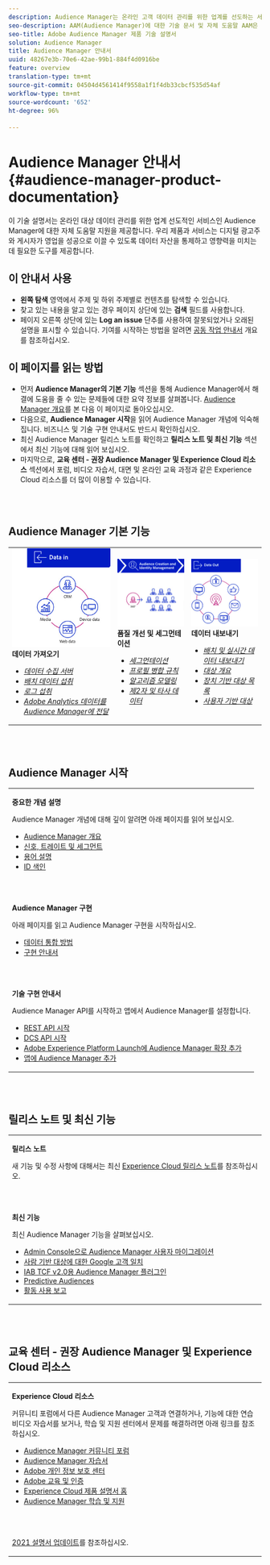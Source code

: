 ```yaml
---
description: Audience Manager는 온라인 고객 데이터 관리를 위한 업계를 선도하는 서비스를 제공합니다. 우리 제품과 서비스는 디지털 광고주와 게시자가 영업을 성공으로 이끌 수 있도록 데이터 자산을 통제하고 영향력을 미치는 데 필요한 도구를 제공합니다.
seo-description: AAM(Audience Manager)에 대한 기술 문서 및 자체 도움말 AAM은 온라인 대상 데이터 관리를 위한 업계 선도적인 서비스를 제공하고, 디지털 광고주와 게시자에게 매출 성과를 높이는 데 도움이 되도록 데이터 자산을 제어하고 활용하는 데 필요한 도구를 제공합니다.
seo-title: Adobe Audience Manager 제품 기술 설명서
solution: Audience Manager
title: Audience Manager 안내서
uuid: 48267e3b-70e6-42ae-99b1-884f4d0916be
feature: overview
translation-type: tm+mt
source-git-commit: 04504d4561414f9558a1f1f4db33cbcf535d54af
workflow-type: tm+mt
source-wordcount: '652'
ht-degree: 96%

---
```




# Audience Manager 안내서 {#audience-manager-product-documentation}

이 기술 설명서는 온라인 대상 데이터 관리를 위한 업계 선도적인 서비스인 Audience Manager에 대한 자체 도움말 지원을 제공합니다. 우리 제품과 서비스는 디지털 광고주와 게시자가 영업을 성공으로 이끌 수 있도록 데이터 자산을 통제하고 영향력을 미치는 데 필요한 도구를 제공합니다.

## 이 안내서 사용

* **왼쪽 탐색** 영역에서 주제 및 하위 주제별로 컨텐츠를 탐색할 수 있습니다.
* 찾고 있는 내용을 알고 있는 경우 페이지 상단에 있는 **검색** 필드를 사용합니다.
* 페이지 오른쪽 상단에 있는 **Log an issue** 단추를 사용하여 잘못되었거나 오래된 설명을 표시할 수 있습니다. 기여를 시작하는 방법을 알려면 [공동 작업 안내서](https://docs.adobe.com/content/help/en/contributor/contributor-guide/introduction.html) 개요를 참조하십시오.

## 이 페이지를 읽는 방법

* 먼저 **Audience Manager의 기본 기능** 섹션을 통해 Audience Manager에서 해결에 도움을 줄 수 있는 문제들에 대한 요약 정보를 살펴봅니다. [Audience Manager 개요](/help/using/overview/aam-overview.md)를 본 다음 이 페이지로 돌아오십시오.
* 다음으로, **Audience Manager 시작**&#x200B;을 읽어 Audience Manager 개념에 익숙해집니다. 비즈니스 및 기술 구현 안내서도 반드시 확인하십시오.
* 최신 Audience Manager 릴리스 노트를 확인하고 **릴리스 노트 및 최신 기능** 섹션에서 최신 기능에 대해 읽어 보십시오.
* 마지막으로, **교육 센터 - 권장 Audience Manager 및 Experience Cloud 리소스** 섹션에서 포럼, 비디오 자습서, 대면 및 온라인 교육 과정과 같은 Experience Cloud 리소스를 더 많이 이용할 수 있습니다.

<br> 

## Audience Manager 기본 기능

<table>
   <td>
      <img alt="데이터 입력" src="/help/using/overview/assets/data-in.png"/>
      <div>
         <b>데이터 가져오기</b>
      </div>
      <p>
         <em><ul><li><a href="/help/using/api/dcs-intro/dcs-api-reference/dcs-api-reference-overview.md">데이터 수집 서버</a></li><li><a href="/help/using/integration/sending-audience-data/batch-data-transfer-explained/batch-data-transfer-overview.md">배치 데이터 섭취</a></li><li><a href="/help/using/reporting/audience-optimization-reports/metadata-files-intro/metadata-files-intro.md">로그 섭취</a></li><li><a href="/help/using/integration/integration-other-solutions/audience-management-module.md">Adobe Analytics 데이터를 Audience Manager에 전달</a></li></ul></em>
      <p>
   </td>
   <td>
      <img alt="품질 개선 및 세그먼테이션" src="/help/using/overview/assets/enrich-segment.png"/>
      <div>
         <b>품질 개선 및 세그먼테이션</b>
      </div>
      <p>
       <em><ul><li><a href="/help/using/features/segments/segments-purpose.md">세그먼테이션</a></li><li><a href="/help/using/features/profile-merge-rules/merge-rules-overview.md">프로필 병합 규칙</a></li><li><a href="/help/using/features/algorithmic-models/understanding-models.md">알고리즘 모델링</a></li><li><a href="/help/using/overview/data-types-collected.md">제2자 및 타사 데이터</a></li></ul></em>
      <p>
   </td>
   <td>
      <img alt="데이터 출력" src="/help/using/overview/assets/data-out.png"/>
      </a>
      <div>
         <b>데이터 내보내기</b>
      </div>
      <p>
      <p>
         <em><ul><li><a href="/help/using/integration/receiving-audience-data/receiving-audience-data-overview.md">배치 및 실시간 데이터 내보내기</a></li><li><a href="/help/using/features/destinations/destinations.md">대상 개요</a></li><li><a href="/help/using/features/destinations/device-based-destinations-list.md">장치 기반 대상 목록</a></li><li><a href="/help/using/features/destinations/people-based-destinations-overview.md">사용자 기반 대상</a></li></ul></em> 
      <p>
      <p>
   </td>
</table>


<br> 

## Audience Manager 시작

<table> 
 <tbody> 
  <tr> 
   <td colname="col1"> <p><b>중요한 개념 설명</b></p>
   <p>Audience Manager 개념에 대해 깊이 알려면 아래 페이지를 읽어 보십시오. 
   <ul><li><a href="/help/using/overview/aam-overview.md"> Audience Manager 개요</a></li><li><a href="/help/using/reference/signal-trait-segment.md">신호, 트레이트 및 세그먼트</a></li><li><a href="/help/using/reference/aam-glossary.md"> 용어 설명</a> </li><li><a href="/help/using/reference/ids-in-aam.md">ID 색인</a></li></ul></p>
   <br> 
   <p><b>Audience Manager 구현</b></p>
   <p> 아래 페이지를 읽고 Audience Manager 구현을 시작하십시오.
     <ul>
     <li><a href="/help/using/integration/data-integration-methods.md">데이터 통합 방법</a></li>
     <li><a href="/help/using/integration/implement-audience-manager.md">구현 안내서</a></li>
     </ul> </p>
     <br> 
   <p> <b>기술 구현 안내서</b> </p> <p>Audience Manager API를 시작하고 앱에서 Audience Manager를 설정합니다.</p> <p> 
     <ul id="ul_47C012F6AB3E4B73BA357027F4D15369">
     <li><a href="/help/using/api/rest-api-main/aam-api-getting-started.md">REST API 시작</a></li>
     <li><a href="/help/using/api/dcs-intro/dcs-event-calls/dcs-event-calls.md">DCS API 시작</a></li>
     <li><a href="https://docs.adobe.com/content/help/ko-KR/launch/using/extensions-ref/adobe-extension/adobe-audience-manager-extension.html">Adobe Experience Platform Launch에 Audience Manager 확장 추가</a></li>
    <li><a href="https://aep-sdks.gitbook.io/docs/using-mobile-extensions/adobe-audience-manager">앱에 Audience Manager 추가</a></li>
     </ul> </p>
    </td>

</tr> 
 </tbody> 
</table>

<!--

<table> 
 <tbody> 
  <tr> 
   <td colname="col1"> <p><b>Important Conceptual Documentation</b></p>
   <p>Read the pages below for a deeper understanding of Audience Manager concepts: 
   <ul><li><a href="https://docs.adobe.com/content/help/en/audience-manager/user-guide/overview/aam-overview.html"> Audience Manager Overview</a></li><li><a href="https://docs.adobe.com/help/en/audience-manager/user-guide/reference/aam-glossary.html"> Glossary</a> </li><li><a href="https://docs.adobe.com/content/help/en/audience-manager/user-guide/reference/ids-in-aam.html">Index of IDs</a></li><li><a href="https://docs.adobe.com/help/en/audience-manager/user-guide/reference/signal-trait-segment.html">Signals, Traits, and Segments</a></li></ul></p>
   <br>&nbsp;
   <p><b>Implement Audience Manager</b></p>
   <p> Get started with implementing Audience Manager by reading the pages below:
     <ul>
     <li><a href="https://docs.adobe.com/content/help/en/audience-manager/user-guide/implementation-integration-guides/data-integration-methods.html">Data Integration Methods</a></li>
     <li><a href="https://docs.adobe.com/content/help/en/audience-manager/user-guide/implementation-integration-guides/implement-audience-manager.html">Implementation Guide</a></li>
     </ul> </p>
     <br>&nbsp;
   <p> <b>Technical Implementation Guides</b> </p> <p>Get started with Audience Manager APIs and set up Audience Manager in your app:</p> <p> 
     <ul id="ul_47C012F6AB3E4B73BA357027F4D15369">
     <li><a href="https://docs.adobe.com/content/help/en/audience-manager/user-guide/api-and-sdk-code/rest-apis/aam-api-getting-started.html">Getting Started with REST APIs</a></li>
     <li><a href="https://docs.adobe.com/content/help/en/audience-manager/user-guide/api-and-sdk-code/dcs/dcs-event-calls/dcs-event-calls.html">Get started with the DCS API</a></li>
     <li><a href="https://docs.adobe.com/content/help/en/launch/using/extensions-ref/adobe-extension/adobe-audience-manager-extension.html">Add the Audience Manager extension to Adobe Experience Platform Launch</a></li>
    <li><a href="https://aep-sdks.gitbook.io/docs/using-mobile-extensions/adobe-audience-manager">Add Audience Manager to your app</a></li>
     </ul> </p>
    </td>
   <td colname="col2">  <p> <b>Collaborative Documentation</b> </p>
     <p>We welcome contributions to our documentation from all our readers. See the <a href="https://docs.adobe.com/content/help/en/contributor/contributor-guide/introduction.html">Collaboration Guide Overview</a> to learn how to start contributing.</p>
   <br>&nbsp;
   <p> <b>Release Notes</b> </p> <p> 
     See the latest <a href="https://docs.adobe.com/content/help/en/release-notes/experience-cloud/current.html" format="https" scope="external"> Experience Cloud Release Notes</a> for new features and fixes.</p> <br>&nbsp;
     <p> <b>Experience Cloud Resources</b> </p> <p> 
     <ul id="ul_E30EC96BDC624B5591F0470D430B7F41"> 
      <li id="li_F3A5CCFAE0F247CEB41A03CA8E03106B"><a href="https://forums.adobe.com/community/experience-cloud/analytics-cloud/audience-manager" format="https" scope="external"> Audience Manager Community Forums</a> </li>
      <li><a href="https://docs.adobe.com/content/help/en/audience-manager-learn/tutorials/overview.html" format="http" scope="external"> Audience Manager Tutorials</a> </li> 
      <li id="li_1737D63307024F26B1F967621613A5AC"><a href="https://www.adobe.com/privacy.html" format="http" scope="external"> Adobe Privacy Center</a> </li>  
      <li id="li_1938F7044F544481A6CC0F45CC22B80A"> <a href="https://helpx.adobe.com/learning.html?promoid=KAUDK" scope="external" format="http"> Adobe Training and Certifications</a> </li> 
      <li id="li_C71459E0D1464C05B8B9387C43541F17"> <a href="https://helpx.adobe.com/support/experience-cloud.html" scope="external" format="https">Experience Cloud Product Documentation Home</a> </li> 
      <li id="li_0DB1997FEB87484EBC07E03FD40AA39F"><a href="https://helpx.adobe.com/support/audience-manager.html" format="https" scope="external"> Audience Manager Learn &amp; Support</a> </li> 
     </ul> </p> 
     <br>&nbsp;
     <p>See also, <a href="https://docs.adobe.com/content/help/en/audience-manager/user-guide/documentation-updates/docs-2020.html"> 2020 Documentation Updates</a>. </p> </td>
  </tr> 
 </tbody> 
</table>

-->

<br> 

## 릴리스 노트 및 최신 기능

<table> 
 <tbody> 
  <tr> 
   <td> <p> <b>릴리스 노트</b> </p> <p> 
     새 기능 및 수정 사항에 대해서는 최신 <a href="https://docs.adobe.com/content/help/ko-KR/release-notes/experience-cloud/current.html" format="https" scope="external">Experience Cloud 릴리스 노트</a>를 참조하십시오.</p> 
     <br> 
     <p> <b>최신 기능</b> </p> <p> 
     최신 Audience Manager 기능을 살펴보십시오.</p>
     <p><ul><li><a href="/help/using/docs-updates/docs-2021.md">Admin Console으로 Audience Manager 사용자 마이그레이션</a></li><li><a href="/help/using/features/destinations/people-based-destinations-prerequisites.md">사람 기반 대상에 대한 Google 고객 일치</a></li><li><a href="/help/using/overview/data-security-and-privacy/aam-iab-plugin.md">IAB TCF v2.0용 Audience Manager 플러그인</a></li><li><a href="/help/using/features/algorithmic-models/predictive-audiences.md">Predictive Audiences</a></li><li><a href="/help/using/features/administration/activity-usage-reporting.md">활동 사용 보고</a></li>
     </ul></p>
    </td>
  </tr> 
 </tbody> 
</table>

<!--

**Release Notes**

See the latest [Experience Cloud Release Notes](https://docs.adobe.com/content/help/en/release-notes/experience-cloud/current.html) for new features and fixes.

<br>&nbsp;

**Latest features**

Read about the latest Audience Manager features:
* [Activity Usage Reporting](https://docs.adobe.com/content/help/en/audience-manager/user-guide/features/administration/activity-usage-reporting.html)
* [California Consumer Privacy Act (CCPA) Support and Privacy Documentation Overhaul](https://docs.adobe.com/content/help/en/audience-manager/user-guide/overview/data-privacy/data-privacy.html)
* [Intelligent Recommendations for Audience Marketplace Data, powered by Adobe Sensei](https://docs.adobe.com/content/help/en/audience-manager/user-guide/features/segments/trait-recommendations.html)
* [Profile Merge Rules Enhancements](https://docs.adobe.com/content/help/en/audience-manager/user-guide/features/profile-merge-rules/merge-rules-overview.html)
* [Bulk Management Tools Update](https://docs.adobe.com/content/help/en/audience-manager/user-guide/reference/bulk-management-tools/bulk-management-intro.html)

-->

<br> 

## 교육 센터 - 권장 Audience Manager 및 Experience Cloud 리소스


<table> 
 <tbody> 
  <tr> 
   <td colname="col2"> 
     <p> <b>Experience Cloud 리소스</b> </p>
     <p>커뮤니티 포럼에서 다른 Audience Manager 고객과 연결하거나, 기능에 대한 연습 비디오 자습서를 보거나, 학습 및 지원 센터에서 문제를 해결하려면 아래 링크를 참조하십시오.</p>
     <p> 
     <ul id="ul_E30EC96BDC624B5591F0470D430B7F41"> 
      <li id="li_F3A5CCFAE0F247CEB41A03CA8E03106B"><a href="https://forums.adobe.com/community/experience-cloud/analytics-cloud/audience-manager" format="https" scope="external"> Audience Manager 커뮤니티 포럼</a> </li>
      <li><a href="https://docs.adobe.com/content/help/en/audience-manager-learn/tutorials/overview.html" format="http" scope="external"> Audience Manager 자습서</a> </li> 
      <li id="li_1737D63307024F26B1F967621613A5AC"><a href="https://www.adobe.com/kr/privacy.html" format="http" scope="external"> Adobe 개인 정보 보호 센터</a> </li>  
      <li id="li_1938F7044F544481A6CC0F45CC22B80A"> <a href="https://helpx.adobe.com/kr/learning.html?promoid=KAUDK" scope="external" format="http"> Adobe 교육 및 인증</a> </li> 
      <li id="li_C71459E0D1464C05B8B9387C43541F17"> <a href="https://helpx.adobe.com/kr/support/experience-cloud.html" scope="external" format="https">Experience Cloud 제품 설명서 홈</a> </li> 
      <li id="li_0DB1997FEB87484EBC07E03FD40AA39F"><a href="https://helpx.adobe.com/kr/support/audience-manager.html" format="https" scope="external"> Audience Manager 학습 및 지원</a> </li> 
     </ul> </p> 
     <br> 
     <p><a href="https://docs.adobe.com/content/help/ko-KR/audience-manager/user-guide/documentation-updates/docs-2021.html">2021 설명서 업데이트</a>를 참조하십시오. </p> </td>
  </tr> 
 </tbody> 
</table>